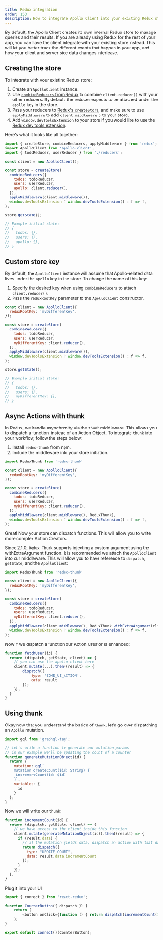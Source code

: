 ```yaml
---
title: Redux integration
order: 153
description: How to integrate Apollo Client into your existing Redux store.
---
```


By default, the Apollo Client creates its own internal Redux store to manage queries and their results. If you are already using Redux for the rest of your app, you can have the client integrate with your existing store instead. This will let you better track the different events that happen in your app, and how your client and server side data changes interleave.

<h2 id="creating-store">Creating the store</h2>

To integrate with your existing Redux store:

1. Create an `ApolloClient` instance.
2. Use [`combineReducers` from Redux](http://redux.js.org/docs/api/combineReducers.html) to combine `client.reducer()` with your other reducers. By default, the reducer expects to be attached under the `apollo` key in the store.
3. Pass your reducers to [Redux's `createStore`](http://redux.js.org/docs/api/createStore.html), and make sure to use `applyMiddleware` to add `client.middleware()` to your store.
4. Add `window.devToolsExtension` to your store if you would like to use the [Redux dev tools extension](https://github.com/zalmoxisus/redux-devtools-extension).

Here's what it looks like all together:

```js
import { createStore, combineReducers, applyMiddleware } from 'redux';
import ApolloClient from 'apollo-client';
import { todoReducer, userReducer } from './reducers';

const client = new ApolloClient();

const store = createStore(
  combineReducers({
    todos: todoReducer,
    users: userReducer,
    apollo: client.reducer(),
  }),
  applyMiddleware(client.middleware()),
  window.devToolsExtension ? window.devToolsExtension() : f => f,
);

store.getState();

// Example initial state:
// {
//   todos: {},
//   users: {},
//   apollo: {},
// }
```

<h2 id="custom-store-key">Custom store key</h2>

By default, the `ApolloClient` instance will assume that Apollo-related data lives under the `apollo` key in the store. To change the name of this key:

1. Specify the desired key when using `combineReducers` to attach `client.reducer()`.
2. Pass the `reduxRootKey` parameter to the `ApolloClient` constructor.

```js
const client = new ApolloClient({
  reduxRootKey: 'myDifferentKey',
});

const store = createStore(
  combineReducers({
    todos: todoReducer,
    users: userReducer,
    myDifferentKey: client.reducer(),
  }),
  applyMiddleware(client.middleware()),
  window.devToolsExtension ? window.devToolsExtension() : f => f,
);

store.getState();

// Example initial state:
// {
//   todos: {},
//   users: {},
//   myDifferentKey: {},
// }
```

<h2 id="async-actions">Async Actions with thunk</h2>

In Redux, we handle asynchronity via the `thunk` middleware. This allows you to dispatch a function, instead of an Action Object. To integrate `thunk` into your workflow, follow the steps below:

1. Install `redux-thunk` from npm.
2. Include the middleware into your store initiation.

```js
import ReduxThunk from 'redux-thunk'

const client = new ApolloClient({
  reduxRootKey: 'myDifferentKey',
});

const store = createStore(
  combineReducers({
    todos: todoReducer,
    users: userReducer,
    myDifferentKey: client.reducer(),
  }),
  applyMiddleware(client.middleware(), ReduxThunk),
  window.devToolsExtension ? window.devToolsExtension() : f => f,
);

```

Great! Now your store can dispatch functions. This will allow you to write more complex Action Creators.

Since 2.1.0, `Redux Thunk` supports injecting a custom argument using the withExtraArgument function. It is recommended we attach the `ApolloClient` into our middleware. This will allow you to have reference to `dispatch`, `getState`, and the `ApolloClient`:

```js
import ReduxThunk from 'redux-thunk'

const client = new ApolloClient({
  reduxRootKey: 'myDifferentKey',
});

const store = createStore(
  combineReducers({
    todos: todoReducer,
    users: userReducer,
    myDifferentKey: client.reducer(),
  }),
  applyMiddleware(client.middleware(), ReduxThunk.withExtraArgument(client)),
  window.devToolsExtension ? window.devToolsExtension() : f => f,
);

```

Now if we dispatch a function our Action Creator is enhanced:

```js
function fetchUser(id) {
  return (dispatch, getState, client) => {
    // you can use the apollo client here
    client.mutate(...).then((result) => {
        dispatch({
            type: 'SOME_UI_ACTION',
            data: result
        });
    });   
  }
}

```

<h2 id="using-thunk">Using thunk</h2>

Okay now that you understand the basics of `thunk`, let's go over dispatching an `Apollo` mutation.

```js
import gql from 'graphql-tag';

// let's write a function to generate our mutation params
// in our example we'll be updating the count of a counter
function generateMutationObject(id) {
  return {
    mutation: gql`
    mutation createCount($id: String) {
     incrementCount(id: $id)
    }`,
    variables: {
      id
    }
  };
}

```

Now we will write our `thunk`:

```js
function incrementCount(id) {
  return (dispatch, getState, client) => {
    // we have access to the client inside this function
    client.mutate(generateMutationObject(id)).then((result) => {
      if (result.data) {
        // if the mutation yields data, dispatch an action with that data
        return dispatch({
          type: "UPDATE_COUNT",
          data: result.data.incrementCount
        });
      }
    });
  };
}
```

Plug it into your UI

```js
import { connect } from 'react-redux';

function CounterButton({ dispatch }) {
    return (
        <button onClick={function () { return dispatch(incrementCount(1));}}>Click me!</button>
    );
}

export default connect()(CounterButton);
```
